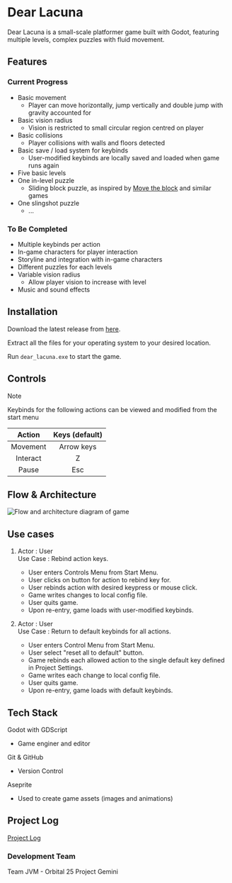 # Dear Lacuna

Dear Lacuna is a small-scale platformer game built with Godot, featuring multiple levels, complex puzzles with fluid movement.

## Features
### Current Progress
* Basic movement
    * Player can move horizontally, jump vertically and double jump with gravity accounted for
* Basic vision radius
    * Vision is restricted to small circular region centred on player
* Basic collisions
    * Player collisions with walls and floors detected
* Basic save / load system for keybinds
    * User-modified keybinds are locally saved and loaded when game runs again
* Five basic levels
* One in-level puzzle
    * Sliding block puzzle, as inspired by [Move the block](https://play.google.com/store/apps/details?id=com.bitmango.go.unblockcasual&hl=en_SG) and similar games
* One slingshot puzzle
   * ...

### To Be Completed
* Multiple keybinds per action
* In-game characters for player interaction
* Storyline and integration with in-game characters
* Different puzzles for each levels
* Variable vision radius
    * Allow player vision to increase with level
* Music and sound effects


## Installation
Download the latest release from [here](exports/windows).

Extract all the files for your operating system to your desired location.

Run `dear_lacuna.exe` to start the game.

## Controls

> [!NOTE]
> Keybinds for the following actions can be viewed and modified from the start menu

| **Action**   | **Keys (default)** |
| :------: | :------------: |
| Movement | Arrow keys |
| Interact | Z |
| Pause | Esc |

## Flow & Architecture
![Flow and architecture diagram of game](https://github.com/user-attachments/assets/761a1da4-3425-45de-badb-48e4d06aec7c)

## Use cases
1. Actor : User \
Use Case : Rebind action keys.
    * User enters Controls Menu from Start Menu.
    * User clicks on button for action to rebind key for.
    * User rebinds action with desired keypress or mouse click.
    * Game writes changes to local config file.
    * User quits game.
    * Upon re-entry, game loads with user-modified keybinds.

2. Actor : User \
Use Case : Return to default keybinds for all actions.
    * User enters Control Menu from Start Menu.
    * User select "reset all to default" button.
    * Game rebinds each allowed action to the single default key defined in Project Settings.
    * Game writes each change to local config file.
    * User quits game.
    * Upon re-entry, game loads with default keybinds.


## Tech Stack
Godot with GDScript
* Game enginer and editor

Git & GitHub
* Version Control

Aseprite
* Used to create game assets (images and animations)

## Project Log
[Project Log](https://docs.google.com/spreadsheets/d/1YbEd0rHw6HKd-1JRQwQTvf6US5fMhkmUJgZpu2ZH8-c/edit?usp=sharing)
### Development Team
Team JVM - Orbital 25 Project Gemini

